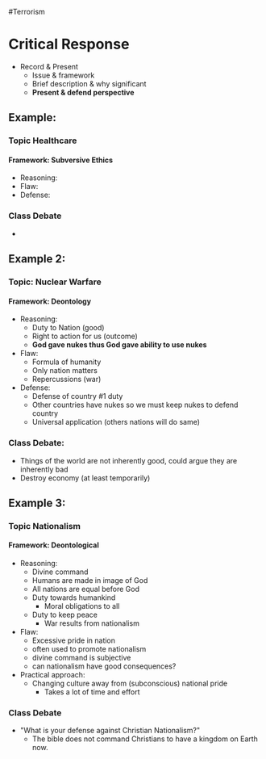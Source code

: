 #Terrorism
# Critical Response
- Record & Present
	- Issue & framework
	- Brief description & why significant
	- **Present & defend perspective**

## Example:
### Topic Healthcare
#### Framework: Subversive Ethics
- Reasoning:
- Flaw:
- Defense:
### Class Debate
- 

## Example 2:
### Topic: Nuclear Warfare
#### Framework: Deontology
- Reasoning:
	- Duty to Nation (good)
	- Right to action for us (outcome)
	- **God gave nukes thus God gave ability to use nukes**
- Flaw:
	- Formula of humanity
	- Only nation matters
	- Repercussions (war)
- Defense:
	- Defense of country #1 duty
	- Other countries have nukes so we must keep nukes to defend country
	- Universal application (others nations will do same)
### Class Debate:
- Things of the world are not inherently good, could argue they are inherently bad
- Destroy economy (at least temporarily)

## Example 3:
### Topic Nationalism
#### Framework: Deontological
- Reasoning:
	- Divine command
	- Humans are made in image of God
	- All nations are equal before God
	- Duty towards humankind
		- Moral obligations to all
	- Duty to keep peace 
		- War results from nationalism
- Flaw:
	- Excessive pride in nation
	- often used to promote nationalism
	- divine command is subjective
	- can nationalism have good consequences? 
- Practical approach:
	- Changing culture away from (subconscious) national pride
		- Takes a lot of time and effort
### Class Debate
- "What is your defense against Christian Nationalism?"
	- The bible does not command Christians to have a kingdom on Earth now.